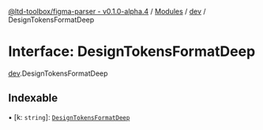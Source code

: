 [@ltd-toolbox/figma-parser - v0.1.0-alpha.4](../README.md) / [Modules](../modules.md) / [dev](../modules/dev.md) / DesignTokensFormatDeep

# Interface: DesignTokensFormatDeep

[dev](../modules/dev.md).DesignTokensFormatDeep

## Indexable

▪ [k: `string`]: [`DesignTokensFormatDeep`](dev.DesignTokensFormatDeep.md)
